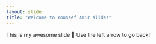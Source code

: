 ```yaml
---
layout: slide
title: "Welcome to Youssef Amir slide!"
---
```

This is my awesome slide :tada:
Use the left arrow to go back!
